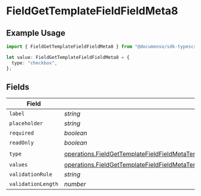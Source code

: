# FieldGetTemplateFieldFieldMeta8

## Example Usage

```typescript
import { FieldGetTemplateFieldFieldMeta8 } from "@documenso/sdk-typescript/models/operations";

let value: FieldGetTemplateFieldFieldMeta8 = {
  type: "checkbox",
};
```

## Fields

| Field                                                                                                                                                                                                                      | Type                                                                                                                                                                                                                       | Required                                                                                                                                                                                                                   | Description                                                                                                                                                                                                                |
| -------------------------------------------------------------------------------------------------------------------------------------------------------------------------------------------------------------------------- | -------------------------------------------------------------------------------------------------------------------------------------------------------------------------------------------------------------------------- | -------------------------------------------------------------------------------------------------------------------------------------------------------------------------------------------------------------------------- | -------------------------------------------------------------------------------------------------------------------------------------------------------------------------------------------------------------------------- |
| `label`                                                                                                                                                                                                                    | *string*                                                                                                                                                                                                                   | :heavy_minus_sign:                                                                                                                                                                                                         | N/A                                                                                                                                                                                                                        |
| `placeholder`                                                                                                                                                                                                              | *string*                                                                                                                                                                                                                   | :heavy_minus_sign:                                                                                                                                                                                                         | N/A                                                                                                                                                                                                                        |
| `required`                                                                                                                                                                                                                 | *boolean*                                                                                                                                                                                                                  | :heavy_minus_sign:                                                                                                                                                                                                         | N/A                                                                                                                                                                                                                        |
| `readOnly`                                                                                                                                                                                                                 | *boolean*                                                                                                                                                                                                                  | :heavy_minus_sign:                                                                                                                                                                                                         | N/A                                                                                                                                                                                                                        |
| `type`                                                                                                                                                                                                                     | [operations.FieldGetTemplateFieldFieldMetaTemplatesFieldsResponse200ApplicationJSONResponseBody8Type](../../models/operations/fieldgettemplatefieldfieldmetatemplatesfieldsresponse200applicationjsonresponsebody8type.md) | :heavy_check_mark:                                                                                                                                                                                                         | N/A                                                                                                                                                                                                                        |
| `values`                                                                                                                                                                                                                   | [operations.FieldGetTemplateFieldFieldMetaTemplatesFieldsValues](../../models/operations/fieldgettemplatefieldfieldmetatemplatesfieldsvalues.md)[]                                                                         | :heavy_minus_sign:                                                                                                                                                                                                         | N/A                                                                                                                                                                                                                        |
| `validationRule`                                                                                                                                                                                                           | *string*                                                                                                                                                                                                                   | :heavy_minus_sign:                                                                                                                                                                                                         | N/A                                                                                                                                                                                                                        |
| `validationLength`                                                                                                                                                                                                         | *number*                                                                                                                                                                                                                   | :heavy_minus_sign:                                                                                                                                                                                                         | N/A                                                                                                                                                                                                                        |